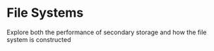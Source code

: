 # File Systems

Explore both the performance of secondary storage and how the file system is constructed
